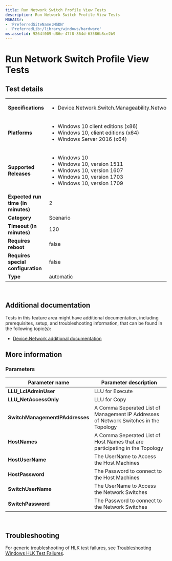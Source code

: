 ```yaml
---
title: Run Network Switch Profile View Tests
description: Run Network Switch Profile View Tests
MSHAttr:
- 'PreferredSiteName:MSDN'
- 'PreferredLib:/library/windows/hardware'
ms.assetid: 9264f009-d86e-47f8-864d-63586b8ce2b9
---
```


# <span id="p_hlk_test.d57b3b69-ea2b-4e98-ab5b-98f9d56087bc"></span>Run Network Switch Profile View Tests


## Test details
|||
|---|---|
| **Specifications**  | <ul><li>Device.Network.Switch.Manageability.NetworkSwitchProfileView</li></ul> |  
| **Platforms**   | <ul><li>Windows 10 client editions (x86)</li><li>Windows 10, client editions (x64)</li><li>Windows Server 2016 (x64)</li></ul> |
| **Supported Releases** | <ul><li>Windows 10</li><li>Windows 10, version 1511</li><li>Windows 10, version 1607</li><li>Windows 10, version 1703</li><li>Windows 10, version 1709</li></ul> |
|**Expected run time (in minutes)**| 2 |
|**Category**| Scenario |
|**Timeout (in minutes)**| 120 |
|**Requires reboot**| false |
|**Requires special configuration**| false |
|**Type**| automatic |

 

## <span id="Additional_documentation"></span><span id="additional_documentation"></span><span id="ADDITIONAL_DOCUMENTATION"></span>Additional documentation


Tests in this feature area might have additional documentation, including prerequisites, setup, and troubleshooting information, that can be found in the following topic(s):

-   [Device.Network additional documentation](device-network-additional-documentation.md)

## <span id="More_information"></span><span id="more_information"></span><span id="MORE_INFORMATION"></span>More information


### <span id="Parameters"></span><span id="parameters"></span><span id="PARAMETERS"></span>Parameters

| Parameter name                  | Parameter description                                                                 |
|---------------------------------|---------------------------------------------------------------------------------------|
| **LLU\_LclAdminUser**           | LLU for Execute                                                                       |
| **LLU\_NetAccessOnly**          | LLU for Copy                                                                          |
| **SwitchManagementIPAddresses** | A Comma Seperated List of Management IP Addresses of Network Switches in the Topology |
| **HostNames**                   | A Comma Seperated List of Host Names that are participating in the Topology           |
| **HostUserName**                | The UserName to Access the Host Machines                                              |
| **HostPassword**                | The Password to connect to the Host Machines                                          |
| **SwitchUserName**              | The UserName to Access the Network Switches                                           |
| **SwitchPassword**              | The Password to connect to the Network Switches                                       |

 

## <span id="Troubleshooting"></span><span id="troubleshooting"></span><span id="TROUBLESHOOTING"></span>Troubleshooting


For generic troubleshooting of HLK test failures, see [Troubleshooting Windows HLK Test Failures](..\user\troubleshooting-windows-hlk-test-failures.md).

 

 






